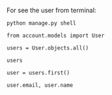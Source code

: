 For see the user from terminal:

```
python manage.py shell
```

```
from account.models import User
```

```
users = User.objects.all()
```

```
users
```

```
user = users.first()
```

```
user.email, user.name
```
